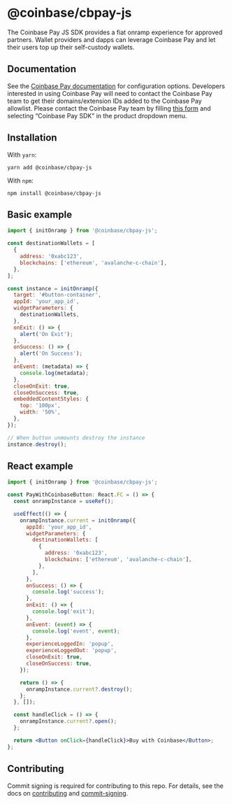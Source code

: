# @coinbase/cbpay-js

The Coinbase Pay JS SDK provides a fiat onramp experience for approved partners. Wallet providers and dapps can leverage Coinbase Pay and let their users top up their self-custody wallets.

## Documentation

See the [Coinbase Pay documentation](https://docs.cloud.coinbase.com/pay-sdk) for configuration options. Developers interested in using Coinbase Pay will need to contact the Coinbase Pay team to get their domains/extension IDs added to the Coinbase Pay allowlist. Please contact the Coinbase Pay team by filling [this form](https://www.coinbase.com/cloud/cloud-interest) and selecting “Coinbase Pay SDK” in the product dropdown menu.

## Installation

With `yarn`:

```shell
yarn add @coinbase/cbpay-js
```

With `npm`:

```shell
npm install @coinbase/cbpay-js
```

## Basic example

```jsx
import { initOnramp } from '@coinbase/cbpay-js';

const destinationWallets = [
  {
    address: '0xabc123',
    blockchains: ['ethereum', 'avalanche-c-chain'],
  },
];

const instance = initOnramp({
  target: '#button-container',
  appId: 'your_app_id',
  widgetParameters: {
    destinationWallets,
  },
  onExit: () => {
    alert('On Exit');
  },
  onSuccess: () => {
    alert('On Success');
  },
  onEvent: (metadata) => {
    console.log(metadata);
  },
  closeOnExit: true,
  closeOnSuccess: true,
  embeddedContentStyles: {
    top: '100px',
    width: '50%',
  },
});

// When button unmounts destroy the instance
instance.destroy();
```

## React example

```jsx
import { initOnramp } from '@coinbase/cbpay-js';

const PayWithCoinbaseButton: React.FC = () => {
  const onrampInstance = useRef();

  useEffect(() => {
    onrampInstance.current = initOnramp({
      appId: 'your_app_id',
      widgetParameters: {
        destinationWallets: [
          {
            address: '0xabc123',
            blockchains: ['ethereum', 'avalanche-c-chain'],
          },
        ],
      },
      onSuccess: () => {
        console.log('success');
      },
      onExit: () => {
        console.log('exit');
      },
      onEvent: (event) => {
        console.log('event', event);
      },
      experienceLoggedIn: 'popup',
      experienceLoggedOut: 'popup',
      closeOnExit: true,
      closeOnSuccess: true,
    });

    return () => {
      onrampInstance.current?.destroy();
    };
  }, []);

  const handleClick = () => {
    onrampInstance.current?.open();
  };

  return <Button onClick={handleClick}>Buy with Coinbase</Button>;
};
```

## Contributing

Commit signing is required for contributing to this repo. For details, see the docs on [contributing](./CONTRIBUTING.md) and [commit-signing](./docs/commit-signing.md).
